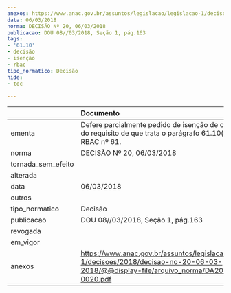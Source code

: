 ```yaml
---
anexos: https://www.anac.gov.br/assuntos/legislacao/legislacao-1/decisoes/2018/decisao-no-20-06-03-2018/@@display-file/arquivo_norma/DA2018-0020.pdf
data: 06/03/2018
norma: DECISÃO Nº 20, 06/03/2018
publicacao: DOU 08//03/2018, Seção 1, pág.163
tags:
- '61.10'
- decisão
- isenção
- rbac
tipo_normatico: Decisão
hide: 
- toc 
 
---
```


|                    | Documento                                                                                                                                    |
|:-------------------|:---------------------------------------------------------------------------------------------------------------------------------------------|
| ementa             | Defere parcialmente pedido de isenção de cumprimento do requisito de que trata o parágrafo 61.10(c)(2) do RBAC nº 61.                        |
| norma              | DECISÃO Nº 20, 06/03/2018                                                                                                                    |
| tornada_sem_efeito |                                                                                                                                              |
| alterada           |                                                                                                                                              |
| data               | 06/03/2018                                                                                                                                   |
| outros             |                                                                                                                                              |
| tipo_normatico     | Decisão                                                                                                                                      |
| publicacao         | DOU 08//03/2018, Seção 1, pág.163                                                                                                            |
| revogada           |                                                                                                                                              |
| em_vigor           |                                                                                                                                              |
| anexos             | https://www.anac.gov.br/assuntos/legislacao/legislacao-1/decisoes/2018/decisao-no-20-06-03-2018/@@display-file/arquivo_norma/DA2018-0020.pdf |